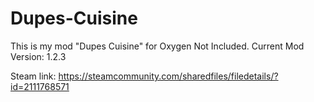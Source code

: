 # Dupes-Cuisine

This is my mod "Dupes Cuisine" for Oxygen Not Included. 
Current Mod Version: 1.2.3

Steam link: https://steamcommunity.com/sharedfiles/filedetails/?id=2111768571

